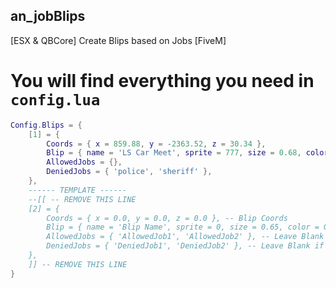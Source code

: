 ## an_jobBlips
[ESX &amp; QBCore] Create Blips based on Jobs [FiveM]

# You will find everything you need in `config.lua`

```lua
Config.Blips = {
	[1] = {
		Coords = { x = 859.88, y = -2363.52, z = 30.34 },
		Blip = { name = 'LS Car Meet', sprite = 777, size = 0.68, color = 0 },
		AllowedJobs = {},
		DeniedJobs = { 'police', 'sheriff' },
	},
	------ TEMPLATE ------
	--[[ -- REMOVE THIS LINE
	[2] = {
		Coords = { x = 0.0, y = 0.0, z = 0.0 }, -- Blip Coords
		Blip = { name = 'Blip Name', sprite = 0, size = 0.65, color = 0 }, -- Blip Settings
		AllowedJobs = { 'AllowedJob1', 'AllowedJob2' }, -- Leave Blank if you want everyone to see this blip except for DeniedJobs // Add as many as you want
		DeniedJobs = { 'DeniedJob1', 'DeniedJob2' }, -- Leave Blank if you only want AllowedJobs to see this blip // Add as many as you want
	},
	]] -- REMOVE THIS LINE
}
```
